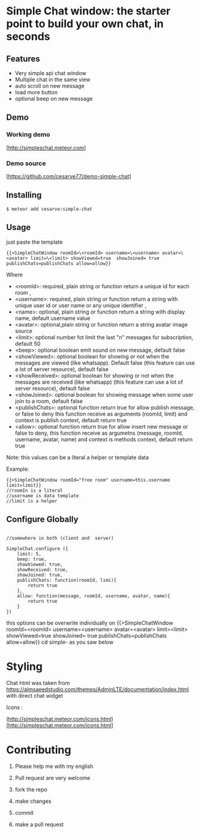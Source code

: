 # Simple Chat window: the starter point to build your own chat, in seconds

## Features

- Very simple api chat window
- Multiple chat in the same view
- auto scroll on new message
- load more button
- optional beep on new message

## Demo 

### Working demo
[http://simpleschat.meteor.com]

### Demo source

[https://github.com/cesarve77/demo-simple-chat]

## Installing

    $ meteor add cesarve:simple-chat 

## Usage

just paste the template 

    {{>SimpleChatWindow roomId=\<roomId> username=\<username> avatar=\<avatar> limit=\<limit> showViewed=true  showJoined= true publishChats=publishChats allow=allow}}  
   
      
Where
- \<roomId>: required, plain string or function return a unique id for each room , 
- \<username>: required, plain string or function  return a string with unique user id or user name or any unique identifier  ,
- \<name>: optional, plain string or function  return a string with display name, default  username value
- \<avatar>: optional,plain string or function  return a string avatar image source 
- \<limit>: optional number fot limit the last "n" messages for subscription, default 50
- \<beep>: optional boolean emit sound on new message, default false
- \<showViewed>: optional boolean for showing or not when the messages are viewed (like whatsapp). Default false (this feature can use a lot of server resource), default false
- \<showReceived>: optional boolean for showing or not when the messages are received (like whatsapp) (this feature can use a lot of server resource), default false
- \<showJoined>: optional boolean for showing message when some user join to a room, default false
- \<publishChats>: optional function return true for allow publish message, or false to deny this function receive as arguments (roomId, limit) and context is publish context, default return true
- \<allow>: optional function return true for allow insert new message or false to deny, this function receive as argumetns (message, roomId, username, avatar, name) and context is methods context, default return true

Note: this values can be a literal a helper or template data

Example:

    {{>SimpleChatWindow roomId="free room" username=this.username limit=limit}}
    //roomIn is a literal
    //username is data template
    //limit is a helper


## Configure Globally 

```

//somewhere in both (client and  server) 

SimpleChat.configure ({
    limit: 5,
    beep: true, 
    showViewed: true,
    showReceived: true,
    showJoined: true,
    publishChats: function(roomId, limi){
        return true
    },
    allow: function(message, roomId, username, avatar, name){
        return true
    }
})

```

this options can be overwrite individually on   {{>SimpleChatWindow roomId=\<roomId> username=\<username> avatar=\<avatar> limit=\<limit> showViewed=true  showJoined= true publishChats=publishChats allow=allow}} cd simple-
as you saw below

# Styling

Chat html was taken from https://almsaeedstudio.com/themes/AdminLTE/documentation/index.html
with direct chat widget

Icons :

(http://simpleschat.meteor.com/icons.html)[http://simpleschat.meteor.com/icons.html]

# Contributing 

1) Please help me with my english

2) Pull request are very welcome

3) fork the repo

5) make changes

6) commit

7) make a pull request

#
